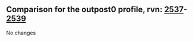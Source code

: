 ## Comparison for the outpost0 profile, rvn: [2537](https://github.com/PRO100KatYT/FortniteProfileRevisions/tree/main/profiles/outpost0/2537%20outpost0.json)-[2539](https://github.com/PRO100KatYT/FortniteProfileRevisions/tree/main/profiles/outpost0/2539%20outpost0.json)

No changes
